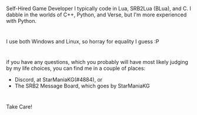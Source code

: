 Self-Hired Game Developer
I typically code in Lua, SRB2Lua (BLua), and C.
I dabble in the worlds of C++, Python, and Verse, but I'm more experienced with Python.
#
I use both Windows and Linux, so horray for equality I guess :P
#
if you have any questions, which you probably will have most likely judging by my life choices, you can find me in a couple of places:
  - Discord, at StarManiaKG(#4884), or
  - The SRB2 Message Board, which goes by StarManiaKG
#
Take Care!
